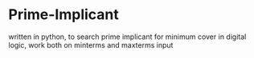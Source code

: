 # Prime-Implicant

 written in python, to search prime implicant for minimum cover in digital logic,  work both on minterms and maxterms input
